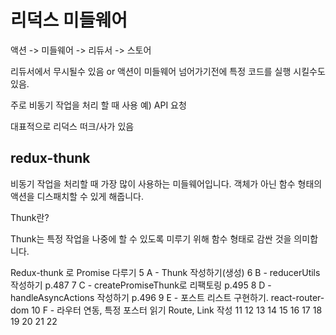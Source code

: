 # 리덕스 미들웨어

액션 -> 미들웨어 -> 리듀서 -> 스토어

리듀서에서 무시될수 있음 or 액션이 미들웨어 넘어가기전에 특정 코드를 실행 시킬수도 있음.

주로 비동기 작업을 처리 할 때 사용
예) API 요청

대표적으로 리덕스 떠크/사가 있음

## redux-thunk

비동기 작업을 처리할 때 가장 많이 사용하는 미들웨어입니다.
객체가 아닌 함수 형태의 액션을 디스패치할 수 있게 해줍니다.

Thunk란?

Thunk는 특정 작업을 나중에 할 수 있도록 미루기 위해 함수 형태로 감싼 것을 의미합니다.

Redux-thunk 로 Promise 다루기
5 A - Thunk 작성하기(생성)
6 B - reducerUtils 작성하기 p.487
7 C - createPromiseThunk로 리팩토링 p.495
8 D - handleAsyncActions 작성하기 p.496
9 E - 포스트 리스트 구현하기. react-router-dom
10 F - 라우터 연동, 특정 포스터 읽기 Route, Link 작성
11
12
13
14
15
16
17
18
19
20
21
22
